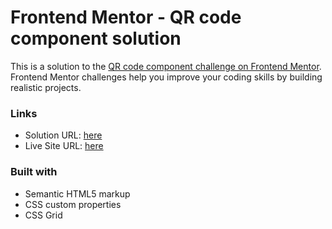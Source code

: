 # Frontend Mentor - QR code component solution

This is a solution to the [QR code component challenge on Frontend Mentor](https://www.frontendmentor.io/challenges/qr-code-component-iux_sIO_H). Frontend Mentor challenges help you improve your coding skills by building realistic projects.

### Links

- Solution URL: [here](https://github.com/SimasCode/FrontEnd-Mentor-qr-code-component)
- Live Site URL: [here](https://fancy-granita-7bb7b7.netlify.app/)

### Built with

- Semantic HTML5 markup
- CSS custom properties
- CSS Grid
